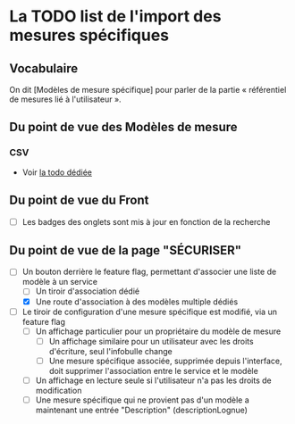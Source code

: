 # La TODO list de l'import des mesures spécifiques

## Vocabulaire

On dit [Modèles de mesure spécifique] pour parler de la partie « référentiel de mesures lié à l'utilisateur ».

## Du point de vue des Modèles de mesure

### CSV

- Voir [la todo dédiée](televersement_mesures_specifiques.md)

## Du point de vue du Front

- [ ] Les badges des onglets sont mis à jour en fonction de la recherche

## Du point de vue de la page "SÉCURISER"

- [ ] Un bouton derrière le feature flag, permettant d'associer une liste de modèle à un service
  - [ ] Un tiroir d'association dédié
  - [x] Une route d'association à des modèles multiple dédiés
- [ ] Le tiroir de configuration d'une mesure spécifique est modifié, via un feature flag
  - [ ] Un affichage particulier pour un propriétaire du modèle de mesure
    - [ ] Un affichage similaire pour un utilisateur avec les droits d'écriture, seul l'infobulle change
    - [ ] Une mesure spécifique associée, supprimée depuis l'interface, doit supprimer l'association entre le service et le modèle
  - [ ] Un affichage en lecture seule si l'utilisateur n'a pas les droits de modification
  - [ ] Une mesure spécifique qui ne provient pas d'un modèle a maintenant une entrée "Description" (descriptionLognue)
